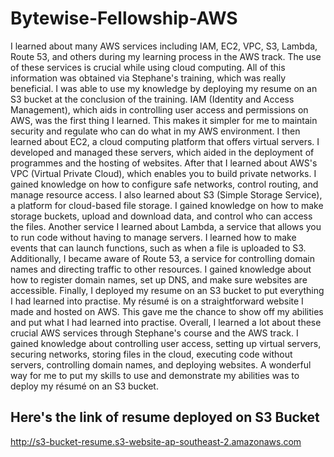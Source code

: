 # Bytewise-Fellowship-AWS

I learned about many AWS services including IAM, EC2, VPC, S3, Lambda, Route 53, and others during my learning process in the AWS track. The use of these services is crucial while using cloud computing. All of this information was obtained via Stephane's training, which was really beneficial. I was able to use my knowledge by deploying my resume on an S3 bucket at the conclusion of the training.
IAM (Identity and Access Management), which aids in controlling user access and permissions on AWS, was the first thing I learned. This makes it simpler for me to maintain security and regulate who can do what in my AWS environment. I then learned about EC2, a cloud computing platform that offers virtual servers. I developed and managed these servers, which aided in the deployment of programmes and the hosting of websites.
After that I learned about AWS's VPC (Virtual Private Cloud), which enables you to build private networks. I gained knowledge on how to configure safe networks, control routing, and manage resource access.
I also learned about S3 (Simple Storage Service), a platform for cloud-based file storage. I gained knowledge on how to make storage buckets, upload and download data, and control who can access the files.
Another service I learned about Lambda, a service that allows you to run code without having to manage servers. I learned how to make events that can launch functions, such as when a file is uploaded to S3.
Additionally, I became aware of Route 53, a service for controlling domain names and directing traffic to other resources. I gained knowledge about how to register domain names, set up DNS, and make sure websites are accessible.
Finally, I deployed my resume on an S3 bucket to put everything I had learned into practise. My résumé is on a straightforward website I made and hosted on AWS. This gave me the chance to show off my abilities and put what I had learned into practise. 
Overall, I learned a lot about these crucial AWS services through Stephane's course and the AWS track. I gained knowledge about controlling user access, setting up virtual servers, securing networks, storing files in the cloud, executing code without servers, controlling domain names, and deploying websites. A wonderful way for me to put my skills to use and demonstrate my abilities was to deploy my résumé on an S3 bucket.

## Here's the link of resume deployed on S3 Bucket
http://s3-bucket-resume.s3-website-ap-southeast-2.amazonaws.com
